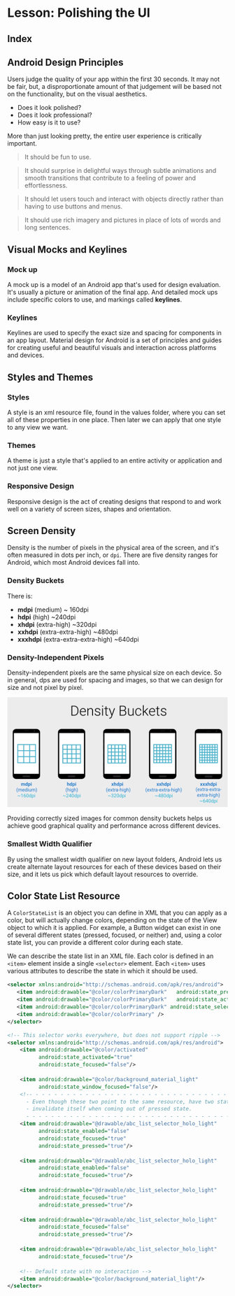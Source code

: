 # Lesson: Polishing the UI

## Index

## Android Design Principles
Users judge the quality of your app within the first 30 seconds. It may not be fair, but, a disproportionate amount of that judgement will be based  not on the functionality, but on the visual aesthetics.
- Does it look polished? 
- Does it look professional?
- How easy is it to use?

More than just looking pretty,  the entire user experience is critically important.

>It should be fun to use.

>It should surprise in delightful ways through subtle animations and smooth transitions that contribute to a feeling of power and effortlessness.

>It should let users touch and interact with objects directly rather than having to use buttons and menus.

>It should use rich imagery and pictures in place of lots of words and long sentences.

## Visual Mocks and Keylines

### Mock up
A mock up is a model of an Android app that's used for design evaluation. It's usually a picture or animation of the final app. And detailed mock ups include specific colors to use, and markings called **keylines**.

### Keylines
Keylines are used to specify the exact size and spacing for components in an app layout.
Material design for Android is a set of principles and guides for creating useful and beautiful visuals and interaction across platforms and devices.

## Styles and Themes

### Styles
A style is an xml resource file, found in the values folder, where you can set all of these properties in one place. Then later we can apply that one style to any view we want.

### Themes
A theme is just a style that's applied to an entire activity or application and not just one view.

### Responsive Design
Responsive design is the act of creating designs that respond to and work well on a variety of screen sizes, shapes and orientation.

## Screen Density
Density is the number of pixels in the physical area of the screen, and it's often measured in dots per inch, or `dpi`. There are five density ranges for Android, which most Android devices fall into.

### Density Buckets
There is:
- **mdpi** (medium) ~ 160dpi
- **hdpi** (high) ~240dpi
- **xhdpi** (extra-high) ~320dpi
- **xxhdpi** (extra-extra-high) ~480dpi
- **xxxhdpi** (extra-extra-extra-high) ~640dpi

### Density-Independent Pixels
Density-independent pixels are the same physical size on each device. So in general,  dps  are used for spacing and images, so that we can design for size and not pixel by pixel.

![Density Buckets](https://github.com/fireflyfif/android-dev-challenge/blob/master/assets/density_buckets.png)

Providing correctly sized images for common density buckets helps us achieve good graphical quality and performance across different devices.

### Smallest Width Qualifier
By using the smallest width qualifier on new layout folders, Android lets us create alternate layout resources for each of these devices based on their size, and it lets us pick which default layout resources to override.

## Color State List Resource
A `ColorStateList` is an object you can define in XML that you can apply as a color, but will actually change colors, depending on the state of the View object to which it is applied. For example, a Button widget can exist in one of several different states (pressed, focused, or neither) and, using a color state list, you can provide a different color during each state.

We can describe the state list in an XML file. Each color is defined in an `<item>` element inside a single `<selector>` element. Each `<item>` uses various attributes to describe the state in which it should be used.

```xml
<selector xmlns:android="http://schemas.android.com/apk/res/android">
   <item android:drawable="@color/colorPrimaryDark"   android:state_pressed="true" />
   <item android:drawable="@color/colorPrimaryDark"   android:state_activated="true" />
   <item android:drawable="@color/colorPrimaryDark" android:state_selected="true" />
   <item android:drawable="@color/colorPrimary" />
</selector>
```

```xml
<!-- This selector works everywhere, but does not support ripple -->
<selector xmlns:android="http://schemas.android.com/apk/res/android">
    <item android:drawable="@color/activated"
          android:state_activated="true"
          android:state_focused="false"/>

    <item android:drawable="@color/background_material_light"
          android:state_window_focused="false"/>
    <!-- - - - - - - - - - - - - - - - - - - - - - - - - - - - - - - - - - - - - - - - - - - - - -
      - Even though these two point to the same resource, have two states so the drawable will   -
      - invalidate itself when coming out of pressed state.                                      -
      - - - - - - - - - - - - - - - - - - - - - - - - - - - - - - - - - - - - - - - - - - - - - -->
    <item android:drawable="@drawable/abc_list_selector_holo_light"
          android:state_enabled="false"
          android:state_focused="true"
          android:state_pressed="true"/>

    <item android:drawable="@drawable/abc_list_selector_holo_light"
          android:state_enabled="false"
          android:state_focused="true"/>

    <item android:drawable="@drawable/abc_list_selector_holo_light"
          android:state_focused="true"
          android:state_pressed="true"/>

    <item android:drawable="@drawable/abc_list_selector_holo_light"
          android:state_focused="false"
          android:state_pressed="true"/>

    <item android:drawable="@drawable/abc_list_selector_holo_light"
          android:state_focused="true"/>

    <!-- Default state with no interaction -->
    <item android:drawable="@color/background_material_light"/>
</selector>
```




